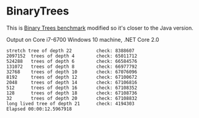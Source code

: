 # BinaryTrees

This is [Binary Trees benchmark](http://benchmarksgame.alioth.debian.org/u64q/program.php?test=binarytrees&lang=fsharpcore&id=3)
modified so it's closer to the Java version.

Output on Core i7-6700 Windows 10 machine, .NET Core 2.0
```
stretch tree of depth 22         check: 8388607
2097152  trees of depth 4        check: 65011712
524288   trees of depth 6        check: 66584576
131072   trees of depth 8        check: 66977792
32768    trees of depth 10       check: 67076096
8192     trees of depth 12       check: 67100672
2048     trees of depth 14       check: 67106816
512      trees of depth 16       check: 67108352
128      trees of depth 18       check: 67108736
32       trees of depth 20       check: 67108832
long lived tree of depth 21      check: 4194303
Elapsed 00:00:12.5967918
```
